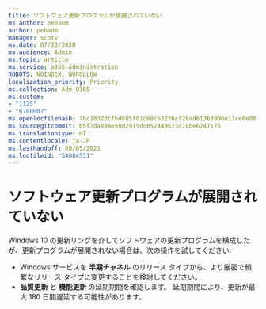 ```yaml
---
title: ソフトウェア更新プログラムが展開されていない
ms.author: pebaum
author: pebaum
manager: scotv
ms.date: 07/23/2020
ms.audience: Admin
ms.topic: article
ms.service: o365-administration
ROBOTS: NOINDEX, NOFOLLOW
localization_priority: Priority
ms.collection: Adm_O365
ms.custom:
- "1125"
- "6700007"
ms.openlocfilehash: 7bc1832dcfbd885f01c88c632f6cf2bad61363900e11ce0e00f99a7a2dcd9f3f
ms.sourcegitcommit: b5f7da89a650d2915dc652449623c78be6247175
ms.translationtype: HT
ms.contentlocale: ja-JP
ms.lasthandoff: 08/05/2021
ms.locfileid: "54084531"
---
```

# <a name="software-updates-are-not-being-deployed"></a>ソフトウェア更新プログラムが展開されていない

Windows 10 の更新リングを介してソフトウェアの更新プログラムを構成したが、更新プログラムが展開されない場合は、次の操作を試してください:  

- Windows サービスを **半期チャネル** のリリース タイプから、より厳密で頻繁なリリース タイプに変更することを検討してください。
- **品質更新** と **機能更新** の延期期間を確認します。 延期期間により、更新が最大 180 日間遅延する可能性があります。